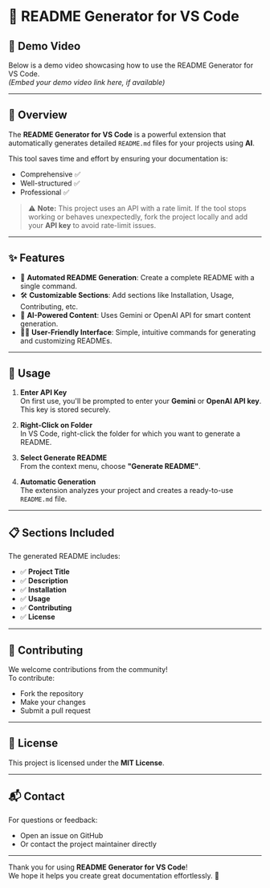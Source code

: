 # 📘 README Generator for VS Code

## 🎥 Demo Video
Below is a demo video showcasing how to use the README Generator for VS Code.  
*(Embed your demo video link here, if available)*

---

## 🧩 Overview
The **README Generator for VS Code** is a powerful extension that automatically generates detailed `README.md` files for your projects using **AI**.

This tool saves time and effort by ensuring your documentation is:
- Comprehensive ✅
- Well-structured ✅
- Professional ✅

> ⚠️ **Note:** This project uses an API with a rate limit. If the tool stops working or behaves unexpectedly, fork the project locally and add your **API key** to avoid rate-limit issues.

---

## ✨ Features
- 🔁 **Automated README Generation**: Create a complete README with a single command.
- 🛠️ **Customizable Sections**: Add sections like Installation, Usage, Contributing, etc.
- 🤖 **AI-Powered Content**: Uses Gemini or OpenAI API for smart content generation.
- 🧑‍💻 **User-Friendly Interface**: Simple, intuitive commands for generating and customizing READMEs.

---

## 🚀 Usage

1. **Enter API Key**  
   On first use, you'll be prompted to enter your **Gemini** or **OpenAI API key**. This key is stored securely.

2. **Right-Click on Folder**  
   In VS Code, right-click the folder for which you want to generate a README.

3. **Select Generate README**  
   From the context menu, choose **"Generate README"**.

4. **Automatic Generation**  
   The extension analyzes your project and creates a ready-to-use `README.md` file.

---

## 📋 Sections Included
The generated README includes:
- ✅ **Project Title**
- ✅ **Description**
- ✅ **Installation**
- ✅ **Usage**
- ✅ **Contributing**
- ✅ **License**

---

## 🤝 Contributing
We welcome contributions from the community!  
To contribute:
- Fork the repository
- Make your changes
- Submit a pull request

---

## 📄 License
This project is licensed under the **MIT License**.

---

## 📬 Contact
For questions or feedback:
- Open an issue on GitHub
- Or contact the project maintainer directly

---

Thank you for using **README Generator for VS Code**!  
We hope it helps you create great documentation effortlessly. 🙌
